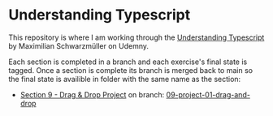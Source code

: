 # Understanding Typescript

This repository is where I am working through the [Understanding Typescript](https://www.udemy.com/course/understanding-typescript) by Maximilian Schwarzmüller on Udemny.

Each section is completed in a branch and each exercise's final state is tagged. Once a section is complete its branch is merged back to main so the final state is availible in folder with the same name as the section:
* [Section 9 - Drag & Drop Project](Section%209%20-%20Drag%20&%20Drop%20Project) on branch: [09-project-01-drag-and-drop](https://github.com/jonsmorrow/UNDERSTANDING-TS/tree/09-project-01-drag-and-drop)